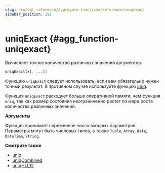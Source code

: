 ```yaml
---
slug: /ru/sql-reference/aggregate-functions/reference/uniqexact
sidebar_position: 191
---
```


# uniqExact {#agg_function-uniqexact}

Вычисляет точное количество различных значений аргументов.

``` sql
uniqExact(x[, ...])
```

Функцию `uniqExact` следует использовать, если вам обязательно нужен точный результат. В противном случае используйте функцию [uniq](#agg_function-uniq).

Функция `uniqExact` расходует больше оперативной памяти, чем функция `uniq`, так как размер состояния неограниченно растёт по мере роста количества различных значений.

**Аргументы**

Функция принимает переменное число входных параметров. Параметры могут быть числовых типов, а также `Tuple`, `Array`, `Date`, `DateTime`, `String`.

**Смотрите также**

-   [uniq](../../../sql-reference/aggregate-functions/reference/uniq.md#agg_function-uniq)
-   [uniqCombined](../../../sql-reference/aggregate-functions/reference/uniq.md#agg_function-uniqcombined)
-   [uniqHLL12](../../../sql-reference/aggregate-functions/reference/uniq.md#agg_function-uniqhll12)
